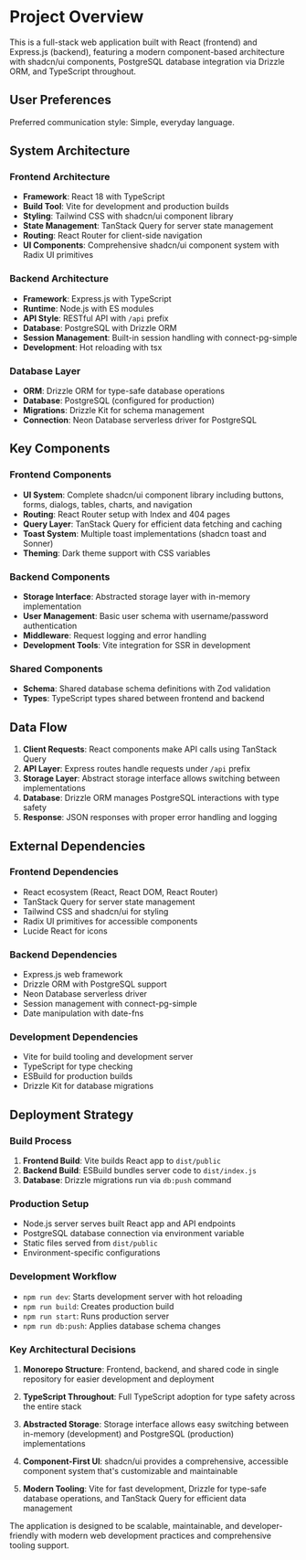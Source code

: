 # Project Overview

This is a full-stack web application built with React (frontend) and Express.js (backend), featuring a modern component-based architecture with shadcn/ui components, PostgreSQL database integration via Drizzle ORM, and TypeScript throughout.

## User Preferences

Preferred communication style: Simple, everyday language.

## System Architecture

### Frontend Architecture
- **Framework**: React 18 with TypeScript
- **Build Tool**: Vite for development and production builds
- **Styling**: Tailwind CSS with shadcn/ui component library
- **State Management**: TanStack Query for server state management
- **Routing**: React Router for client-side navigation
- **UI Components**: Comprehensive shadcn/ui component system with Radix UI primitives

### Backend Architecture
- **Framework**: Express.js with TypeScript
- **Runtime**: Node.js with ES modules
- **API Style**: RESTful API with `/api` prefix
- **Database**: PostgreSQL with Drizzle ORM
- **Session Management**: Built-in session handling with connect-pg-simple
- **Development**: Hot reloading with tsx

### Database Layer
- **ORM**: Drizzle ORM for type-safe database operations
- **Database**: PostgreSQL (configured for production)
- **Migrations**: Drizzle Kit for schema management
- **Connection**: Neon Database serverless driver for PostgreSQL

## Key Components

### Frontend Components
- **UI System**: Complete shadcn/ui component library including buttons, forms, dialogs, tables, charts, and navigation
- **Routing**: React Router setup with Index and 404 pages
- **Query Layer**: TanStack Query for efficient data fetching and caching
- **Toast System**: Multiple toast implementations (shadcn toast and Sonner)
- **Theming**: Dark theme support with CSS variables

### Backend Components
- **Storage Interface**: Abstracted storage layer with in-memory implementation
- **User Management**: Basic user schema with username/password authentication
- **Middleware**: Request logging and error handling
- **Development Tools**: Vite integration for SSR in development

### Shared Components
- **Schema**: Shared database schema definitions with Zod validation
- **Types**: TypeScript types shared between frontend and backend

## Data Flow

1. **Client Requests**: React components make API calls using TanStack Query
2. **API Layer**: Express routes handle requests under `/api` prefix
3. **Storage Layer**: Abstract storage interface allows switching between implementations
4. **Database**: Drizzle ORM manages PostgreSQL interactions with type safety
5. **Response**: JSON responses with proper error handling and logging

## External Dependencies

### Frontend Dependencies
- React ecosystem (React, React DOM, React Router)
- TanStack Query for server state management
- Tailwind CSS and shadcn/ui for styling
- Radix UI primitives for accessible components
- Lucide React for icons

### Backend Dependencies
- Express.js web framework
- Drizzle ORM with PostgreSQL support
- Neon Database serverless driver
- Session management with connect-pg-simple
- Date manipulation with date-fns

### Development Dependencies
- Vite for build tooling and development server
- TypeScript for type checking
- ESBuild for production builds
- Drizzle Kit for database migrations

## Deployment Strategy

### Build Process
1. **Frontend Build**: Vite builds React app to `dist/public`
2. **Backend Build**: ESBuild bundles server code to `dist/index.js`
3. **Database**: Drizzle migrations run via `db:push` command

### Production Setup
- Node.js server serves built React app and API endpoints
- PostgreSQL database connection via environment variable
- Static files served from `dist/public`
- Environment-specific configurations

### Development Workflow
- `npm run dev`: Starts development server with hot reloading
- `npm run build`: Creates production build
- `npm run start`: Runs production server
- `npm run db:push`: Applies database schema changes

### Key Architectural Decisions

1. **Monorepo Structure**: Frontend, backend, and shared code in single repository for easier development and deployment

2. **TypeScript Throughout**: Full TypeScript adoption for type safety across the entire stack

3. **Abstracted Storage**: Storage interface allows easy switching between in-memory (development) and PostgreSQL (production) implementations

4. **Component-First UI**: shadcn/ui provides a comprehensive, accessible component system that's customizable and maintainable

5. **Modern Tooling**: Vite for fast development, Drizzle for type-safe database operations, and TanStack Query for efficient data management

The application is designed to be scalable, maintainable, and developer-friendly with modern web development practices and comprehensive tooling support.